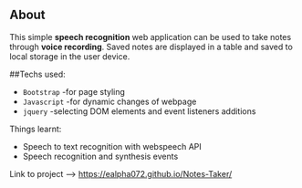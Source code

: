 ## About
This simple **speech recognition** web application can be used to take notes through **voice recording**. Saved notes are displayed in a table and saved to local storage in the user device.

##Techs used:
* `Bootstrap` -for page styling
* `Javascript` -for dynamic changes of webpage
* `jquery` -selecting DOM elements and event listeners additions

Things learnt:
* Speech to text recognition with webspeech API
* Speech recognition and synthesis events

Link to project --> https://ealpha072.github.io/Notes-Taker/



